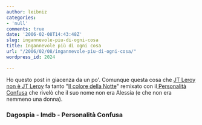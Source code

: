 ```yaml
---
author: leibniz
categories:
- 'null'
comments: true
date: '2006-02-08T14:43:48Z'
slug: ingannevole-piu-di-ogni-cosa
title: Ingannevole più di ogni cosa
url: "/2006/02/08/ingannevole-piu-di-ogni-cosa/"
wordpress_id: 2024

---
```

Ho questo post in giacenza da un po'. Comunque questa cosa che [JT Leroy non è JT Leroy](https://www.blognews.it/click/-3,156183/) fa tanto "[Il colore della Notte](https://www.imdb.com/title/tt0109456/)" remixato con il[ Personalità Confusa](https://personalitaconfusa.splinder.com/) che rivelò che il suo nome non era Alessia (e che non era nemmeno una donna).


### Dagospia - Imdb - Personalità Confusa
